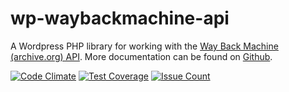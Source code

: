 # wp-waybackmachine-api

A Wordpress PHP library for working with the [Way Back Machine (archive.org) API](https://archive.org/help/json.php). More documentation can be found on [Github](https://github.com/internetarchive/wayback/tree/master/wayback-cdx-server).

[![Code Climate](https://codeclimate.com/repos/57d332cc1a166e63c30012b6/badges/f213e095d008a04ff43c/gpa.svg)](https://codeclimate.com/repos/57d332cc1a166e63c30012b6/feed)
[![Test Coverage](https://codeclimate.com/repos/57d332cc1a166e63c30012b6/badges/f213e095d008a04ff43c/coverage.svg)](https://codeclimate.com/repos/57d332cc1a166e63c30012b6/coverage)
[![Issue Count](https://codeclimate.com/repos/57d332cc1a166e63c30012b6/badges/f213e095d008a04ff43c/issue_count.svg)](https://codeclimate.com/repos/57d332cc1a166e63c30012b6/feed)
